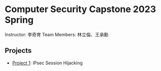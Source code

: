 # Computer Security Capstone 2023 Spring

Instructor: 李奇育
Team Members: 林立倫、王承勳

## Projects

- [Project 1](project1): IPsec Session Hijacking
